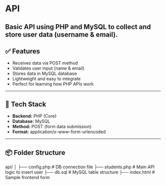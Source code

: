 # API
Basic API using PHP and MySQL to collect and store user data (username & email).
---

## ✅ Features

- Receives data via POST method
- Validates user input (name & email)
- Stores data in MySQL database
- Lightweight and easy to integrate
- Perfect for learning how PHP APIs work

---

## 🔧 Tech Stack

- **Backend:** PHP (Core)
- **Database:** MySQL
- **Method:** POST (form data submission)
- **Format:** application/x-www-form-urlencoded

---

## 📦 Folder Structure

api/
│
├── config.php # DB connection file
├── students.php # Main API logic to insert user
├── db.sql # MySQL table structure
├── index.html # Sample frontend form
